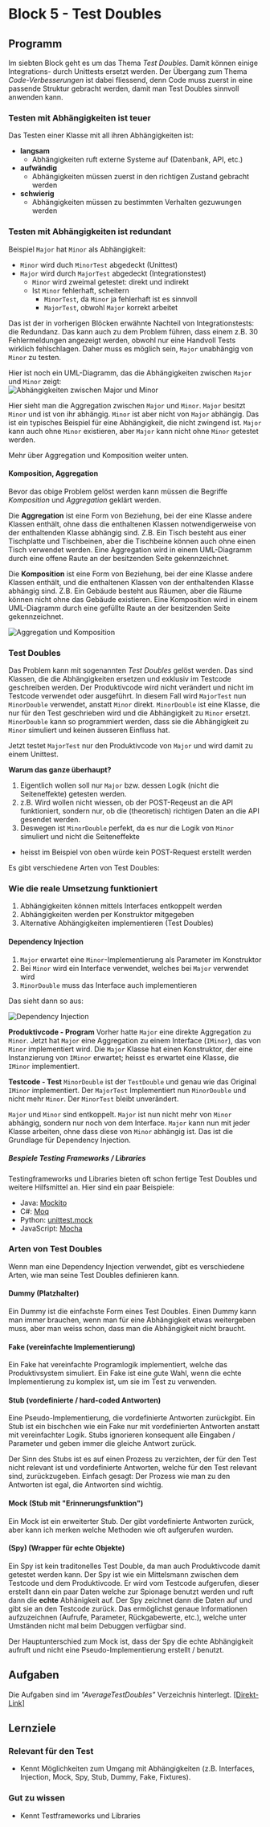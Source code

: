 # Block 5 - Test Doubles

## Programm

Im siebten Block geht es um das Thema _Test Doubles_. Damit können einige Integrations- durch Unittests ersetzt werden. Der Übergang zum Thema _Code-Verbesserungen_ ist dabei fliessend, denn Code muss zuerst in eine passende Struktur gebracht werden, damit man Test Doubles sinnvoll anwenden kann.

### Testen mit Abhängigkeiten ist teuer

Das Testen einer Klasse mit all ihren Abhängigkeiten ist:

- **langsam**
  - Abhängigkeiten ruft externe Systeme auf (Datenbank, API, etc.)
- **aufwändig**
  - Abhängigkeiten müssen zuerst in den richtigen Zustand gebracht werden
- **schwierig**
  - Abhängigkeiten müssen zu bestimmten Verhalten gezuwungen werden

### Testen mit Abhängigkeiten ist redundant

Beispiel `Major` hat `Minor` als Abhängigkeit:

- `Minor` wird duch `MinorTest` abgedeckt (Unittest)
- `Major` wird durch `MajorTest` abgedeckt (Integrationstest)
  - `Minor` wird zweimal getestet: direkt und indirekt
  - Ist `Minor` fehlerhaft, scheitern
    - `MinorTest`, da `Minor` ja fehlerhaft ist es sinnvoll
    - `MajorTest`, obwohl `Major` korrekt arbeitet

Das ist der in vorherigen Blöcken erwähnte Nachteil von Integrationstests: die Redundanz. Das kann auch zu dem Problem führen, dass einem z.B. 30 Fehlermeldungen angezeigt werden, obwohl nur eine Handvoll Tests wirklich fehlschlagen. Daher muss es möglich sein, `Major` unabhängig von `Minor` zu testen.

Hier ist noch ein UML-Diagramm, das die Abhängigkeiten zwischen `Major` und `Minor` zeigt:  
![Abhängigkeiten zwischen Major und Minor](./assets/abhaengigkeiten.png)

Hier sieht man die Aggregation zwischen `Major` und `Minor`. `Major` besitzt `Minor` und ist von ihr abhängig. `Minor` ist aber nicht von `Major` abhängig. Das ist ein typisches Beispiel für eine Abhängigkeit, die nicht zwingend ist. `Major` kann auch ohne `Minor` existieren, aber `Major` kann nicht ohne `Minor` getestet werden.

Mehr über Aggregation und Komposition weiter unten.

#### Komposition, Aggregation

Bevor das obige Problem gelöst werden kann müssen die Begriffe _Komposition_ und _Aggregation_ geklärt werden.

Die **Aggregation** ist eine Form von Beziehung, bei der eine Klasse andere Klassen enthält, ohne dass die enthaltenen Klassen notwendigerweise von der enthaltenden Klasse abhängig sind. Z.B. Ein Tisch besteht aus einer Tischplatte und Tischbeinen, aber die Tischbeine können auch ohne einen Tisch verwendet werden. Eine Aggregation wird in einem UML-Diagramm durch eine offene Raute an der besitzenden Seite gekennzeichnet.

Die **Komposition** ist eine Form von Beziehung, bei der eine Klasse andere Klassen enthält, und die enthaltenen Klassen von der enthaltenden Klasse abhängig sind. Z.B. Ein Gebäude besteht aus Räumen, aber die Räume können nicht ohne das Gebäude existieren. Eine Komposition wird in einem UML-Diagramm durch eine gefüllte Raute an der besitzenden Seite gekennzeichnet.

![Aggregation und Komposition](./assets/aggregation-komposition.png)

### Test Doubles

Das Problem kann mit sogenannten _Test Doubles_ gelöst werden. Das sind Klassen, die die Abhängigkeiten ersetzen und exklusiv im Testcode geschreiben werden. Der Produktivcode wird nicht verändert und nicht im Testcode verwendet oder ausgeführt. In diesem Fall wird `MajorTest` nun `MinorDouble` verwendet, anstatt `Minor` direkt. `MinorDouble` ist eine Klasse, die nur für den Test geschrieben wird und die Abhängigkeit zu `Minor` ersetzt. `MinorDouble` kann so programmiert werden, dass sie die Abhängigkeit zu `Minor` simuliert und keinen äusseren Einfluss hat.

Jetzt testet `MajorTest` nur den Produktivcode von `Major` und wird damit zu einem Unittest.

**Warum das ganze überhaupt?**

1. Eigentlich wollen soll nur `Major` bzw. dessen Logik (nicht die Seiteneffekte) getesten werden.
2. z.B. Wird wollen nicht wiessen, ob der POST-Reqeust an die API funktioniert, sondern nur, ob die (theoretisch) richtigen Daten an die API gesendet werden.
3. Deswegen ist `MinorDouble` perfekt, da es nur die Logik von `Minor` simuliert und nicht die Seiteneffekte

- heisst im Beispiel von oben würde kein POST-Request erstellt werden

Es gibt verschiedene Arten von Test Doubles:

### Wie die reale Umsetzung funktioniert

1. Abhängigkeiten können mittels Interfaces entkoppelt werden
2. Abhängigkeiten werden per Konstruktor mitgegeben
3. Alternative Abhängigkeiten implementieren (Test Doubles)

#### Dependency Injection

1. `Major` erwartet eine `Minor`-Implementierung als Parameter im Konstruktor
2. Bei `Minor` wird ein Interface verwendet, welches bei `Major` verwendet wird
3. `MinorDouble` muss das Interface auch implementieren

Das sieht dann so aus:

![Dependency Injection](./assets/dependencyInjection.png)

**Produktivcode - Program**
Vorher hatte `Major` eine direkte Aggregation zu `Minor`. Jetzt hat `Major` eine Aggregation zu einem Interface (`IMinor`), das von `Minor` implementiert wird. Die `Major` Klasse hat einen Konstruktor, der eine Instanzierung von `IMinor` erwartet; heisst es erwartet eine Klasse, die `IMinor` implementiert.

**Testcode - Test**
`MinorDouble` ist der `TestDouble` und genau wie das Original `IMinor` implementiert. Der `MajorTest` Implementiert nun `MinorDouble` und nicht mehr `Minor`. Der `MinorTest` bleibt unverändert.

`Major` und `Minor` sind entkoppelt. `Major` ist nun nicht mehr von `Minor` abhängig, sondern nur noch von dem Interface. `Major` kann nun mit jeder Klasse arbeiten, ohne dass diese von `Minor` abhängig ist. Das ist die Grundlage für Dependency Injection.

##### Bespiele Testing Frameworks / Libraries

Testingframeworks und Libraries bieten oft schon fertige Test Doubles und weitere Hilfsmittel an. Hier sind ein paar Beispiele:

- Java: [Mockito](https://site.mockito.org/)
- C#: [Moq](https://github.com/devlooped/moq/)
- Python: [unittest.mock](https://docs.python.org/3/library/unittest.mock.html)
- JavaScript: [Mocha](https://mochajs.org/)

### Arten von Test Doubles

Wenn man eine Dependency Injection verwendet, gibt es verschiedene Arten, wie man seine Test Doubles definieren kann.

#### Dummy (Platzhalter)

Ein Dummy ist die einfachste Form eines Test Doubles. Einen Dummy kann man immer brauchen, wenn man für eine Abhängigkeit etwas weitergeben muss, aber man weiss schon, dass man die Abhängigkeit nicht braucht.

#### Fake (vereinfachte Implementierung)

Ein Fake hat vereinfachte Programlogik implementiert, welche das Produktivsystem simuliert. Ein Fake ist eine gute Wahl, wenn die echte Implementierung zu komplex ist, um sie im Test zu verwenden.

#### Stub (vordefinierte / hard-coded Antworten)

Eine Pseudo-Implementierung, die vordefinierte Antworten zurückgibt. Ein Stub ist ein bischchen wie ein Fake nur mit vordefinierten Antworten anstatt mit vereinfachter Logik. Stubs ignorieren konsequent alle Eingaben / Parameter und geben immer die gleiche Antwort zurück.

Der Sinn des Stubs ist es auf einen Prozess zu verzichten, der für den Test nicht relevant ist und vordefinierte Antworten, welche für den Test relevant sind, zurückzugeben. Einfach gesagt: Der Prozess wie man zu den Antworten ist egal, die Antworten sind wichtig.

#### Mock (Stub mit "Erinnerungsfunktion")

Ein Mock ist ein erweiterter Stub. Der gibt vordefinierte Antworten zurück, aber kann ich merken welche Methoden wie oft aufgerufen wurden.

#### (Spy) (Wrapper für echte Objekte)

Ein Spy ist kein traditonelles Test Double, da man auch Produktivcode damit getestet werden kann. Der Spy ist wie ein Mittelsmann zwischen dem Testcode und dem Produktivcode. Er wird vom Testcode aufgerufen, dieser erstellt dann ein paar Daten welche zur Spionage benutzt werden und ruft dann die **echte** Abhänigkeit auf. Der Spy zeichnet dann die Daten auf und gibt sie an den Testcode zurück. Das ermöglichst genaue Informationen aufzuzeichnen (Aufrufe, Parameter, Rückgabewerte, etc.), welche unter Umständen nicht mal beim Debuggen verfügbar sind.

Der Hauptunterschied zum Mock ist, dass der Spy die echte Abhängigkeit aufruft und nicht eine Pseudo-Implementierung erstellt / benutzt.

## Aufgaben

Die Aufgaben sind im _"AverageTestDoubles"_ Verzeichnis hinterlegt. [[Direkt-Link]](../Tasks/AverageTestDoubles/Aufgaben.md)

## Lernziele

### Relevant für den Test

- Kennt Möglichkeiten zum Umgang mit Abhängigkeiten (z.B. Interfaces, Injection, Mock, Spy, Stub, Dummy, Fake, Fixtures).

### Gut zu wissen

- Kennt Testframeworks und Libraries

